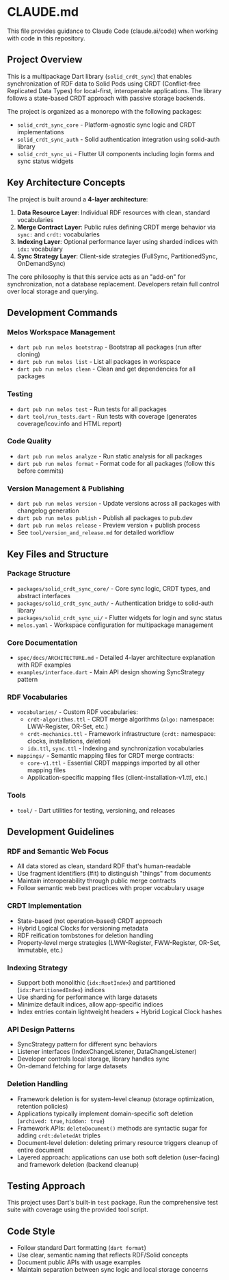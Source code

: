 # CLAUDE.md

This file provides guidance to Claude Code (claude.ai/code) when working with code in this repository.

## Project Overview

This is a multipackage Dart library (`solid_crdt_sync`) that enables synchronization of RDF data to Solid Pods using CRDT (Conflict-free Replicated Data Types) for local-first, interoperable applications. The library follows a state-based CRDT approach with passive storage backends.

The project is organized as a monorepo with the following packages:
- `solid_crdt_sync_core` - Platform-agnostic sync logic and CRDT implementations
- `solid_crdt_sync_auth` - Solid authentication integration using solid-auth library
- `solid_crdt_sync_ui` - Flutter UI components including login forms and sync status widgets

## Key Architecture Concepts

The project is built around a **4-layer architecture**:

1. **Data Resource Layer**: Individual RDF resources with clean, standard vocabularies
2. **Merge Contract Layer**: Public rules defining CRDT merge behavior via `sync:` and `crdt:` vocabularies  
3. **Indexing Layer**: Optional performance layer using sharded indices with `idx:` vocabulary
4. **Sync Strategy Layer**: Client-side strategies (FullSync, PartitionedSync, OnDemandSync)

The core philosophy is that this service acts as an "add-on" for synchronization, not a database replacement. Developers retain full control over local storage and querying.

## Development Commands

### Melos Workspace Management
- `dart pub run melos bootstrap` - Bootstrap all packages (run after cloning)
- `dart pub run melos list` - List all packages in workspace
- `dart pub run melos clean` - Clean and get dependencies for all packages

### Testing
- `dart pub run melos test` - Run tests for all packages
- `dart tool/run_tests.dart` - Run tests with coverage (generates coverage/lcov.info and HTML report)

### Code Quality  
- `dart pub run melos analyze` - Run static analysis for all packages
- `dart pub run melos format` - Format code for all packages (follow this before commits)

### Version Management & Publishing
- `dart pub run melos version` - Update versions across all packages with changelog generation
- `dart pub run melos publish` - Publish all packages to pub.dev
- `dart pub run melos release` - Preview version + publish process
- See `tool/version_and_release.md` for detailed workflow

## Key Files and Structure

### Package Structure
- `packages/solid_crdt_sync_core/` - Core sync logic, CRDT types, and abstract interfaces
- `packages/solid_crdt_sync_auth/` - Authentication bridge to solid-auth library
- `packages/solid_crdt_sync_ui/` - Flutter widgets for login and sync status
- `melos.yaml` - Workspace configuration for multipackage management

### Core Documentation
- `spec/docs/ARCHITECTURE.md` - Detailed 4-layer architecture explanation with RDF examples
- `examples/interface.dart` - Main API design showing SyncStrategy pattern

### RDF Vocabularies
- `vocabularies/` - Custom RDF vocabularies:
  - `crdt-algorithms.ttl` - CRDT merge algorithms (`algo:` namespace: LWW-Register, OR-Set, etc.)
  - `crdt-mechanics.ttl` - Framework infrastructure (`crdt:` namespace: clocks, installations, deletion)
  - `idx.ttl`, `sync.ttl` - Indexing and synchronization vocabularies
- `mappings/` - Semantic mapping files for CRDT merge contracts:
  - `core-v1.ttl` - Essential CRDT mappings imported by all other mapping files
  - Application-specific mapping files (client-installation-v1.ttl, etc.)

### Tools
- `tool/` - Dart utilities for testing, versioning, and releases

## Development Guidelines

### RDF and Semantic Web Focus
- All data stored as clean, standard RDF that's human-readable
- Use fragment identifiers (#it) to distinguish "things" from documents  
- Maintain interoperability through public merge contracts
- Follow semantic web best practices with proper vocabulary usage

### CRDT Implementation
- State-based (not operation-based) CRDT approach
- Hybrid Logical Clocks for versioning metadata
- RDF reification tombstones for deletion handling
- Property-level merge strategies (LWW-Register, FWW-Register, OR-Set, Immutable, etc.)

### Indexing Strategy
- Support both monolithic (`idx:RootIndex`) and partitioned (`idx:PartitionedIndex`) indices
- Use sharding for performance with large datasets
- Minimize default indices, allow app-specific indices
- Index entries contain lightweight headers + Hybrid Logical Clock hashes

### API Design Patterns
- SyncStrategy pattern for different sync behaviors
- Listener interfaces (IndexChangeListener, DataChangeListener)
- Developer controls local storage, library handles sync
- On-demand fetching for large datasets

### Deletion Handling
- Framework deletion is for system-level cleanup (storage optimization, retention policies)
- Applications typically implement domain-specific soft deletion (`archived: true`, `hidden: true`) 
- Framework APIs: `deleteDocument()` methods are syntactic sugar for adding `crdt:deletedAt` triples
- Document-level deletion: deleting primary resource triggers cleanup of entire document
- Layered approach: applications can use both soft deletion (user-facing) and framework deletion (backend cleanup)

## Testing Approach

This project uses Dart's built-in `test` package. Run the comprehensive test suite with coverage using the provided tool script.

## Code Style

- Follow standard Dart formatting (`dart format`)
- Use clear, semantic naming that reflects RDF/Solid concepts
- Document public APIs with usage examples
- Maintain separation between sync logic and local storage concerns